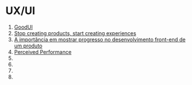 # UX/UI

1. [GoodUI](http://www.goodui.org/)
1. [Stop creating products, start creating experiences](https://medium.com/@bernarddeluna/stop-creating-products-start-creating-experiences-9dad6c1ea1e8)
1. [A importância em mostrar progresso no desenvolvimento front-end de um produto](http://arquiteturadeinformacao.com/mercado-e-carreira/a-importancia-em-mostrar-progresso-no-desenvolvimento-front-end-de-um-produto/)
1. [Perceived Performance](https://www.youtube.com/watch?v=6IBvRPKskpA)
1. []()
1. []()
1. []()
1. []()